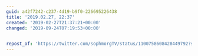 ```yaml
---
guid: a42f7242-c237-4d19-b9f0-226695226438
title: '2019.02.27, 22:37'
created: '2019-02-27T21:37:21+00:00'
changed: '2019-09-24T07:19:53+00:00'


repost_of: 'https://twitter.com/sophmorgTV/status/1100758608428449792?s=19'
---
```


